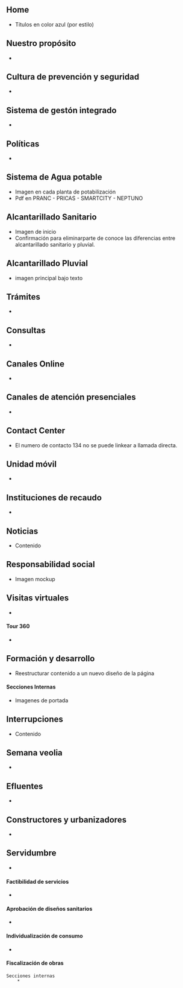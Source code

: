 ## Home
* Títulos en color azul (por estilo)

## Nuestro propósito
* 

## Cultura de prevención y seguridad
* 

## Sistema de gestón integrado
* 

## Políticas
* 

## Sistema de Agua potable
* Imagen en cada planta de potabilización
* Pdf en PRANC - PRICAS - SMARTCITY - NEPTUNO

## Alcantarillado Sanitario
* Imagen de inicio
* Confirmación para eliminarparte de conoce las diferencias entre alcantarillado sanitario y pluvial.

## Alcantarillado Pluvial
* imagen principal bajo texto

## Trámites
* 

## Consultas
* 

## Canales Online
* 

## Canales de atención presenciales
* 

## Contact Center
* El numero de contacto 134 no se puede linkear a llamada directa.

## Unidad móvil
* 

## Instituciones de recaudo
* 

## Noticias
* Contenido

## Responsabilidad social
* Imagen mockup

## Visitas virtuales
* 
#### Tour 360
* 

## Formación y desarrollo
* Reestructurar contenido a un nuevo diseño de la página
#### Secciones Internas
* Imagenes de portada

## Interrupciones
* Contenido

## Semana veolia
* 

## Efluentes
* 

## Constructores y urbanizadores
* 

## Servidumbre
* 
#### Factibilidad de servicios
* 
#### Aprobación de diseños sanitarios
* 
#### Individualización de consumo
* 
#### Fiscalización de obras
	Secciones internas
		* 




